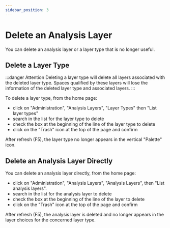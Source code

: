 ```yaml
---
sidebar_position: 3
---
```


# Delete an Analysis Layer


You can delete an analysis layer or a layer type that is no longer useful.

## Delete a Layer Type

:::danger Attention
Deleting a layer type will delete all layers associated with the deleted layer type. Spaces qualified by these layers will lose the information of the deleted layer type and associated layers.
:::


To delete a layer type, from the home page:

-   click on "Administration", "Analysis Layers", "Layer Types" then "List layer types"
-   search in the list for the layer type to delete
-   check the box at the beginning of the line of the layer type to delete
-   click on the "Trash" icon at the top of the page and confirm

After refresh (F5), the layer type no longer appears in the vertical "Palette" icon.

## Delete an Analysis Layer Directly

You can delete an analysis layer directly, from the home page:

-   click on "Administration", "Analysis Layers", "Analysis Layers", then "List analysis layers".
-   search in the list for the analysis layer to delete
-   check the box at the beginning of the line of the layer to delete
-   click on the "Trash" icon at the top of the page and confirm

After refresh (F5), the analysis layer is deleted and no longer appears in the layer choices for the concerned layer type.